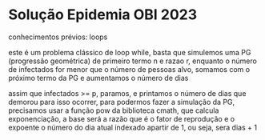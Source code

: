 # Solução Epidemia OBI 2023

conhecimentos prévios: loops

este é um problema clássico de loop while, basta que simulemos uma PG (progressão geométrica) de primeiro termo n e razao r, enquanto o número de infectados for menor que o número de pessoas alvo, somamos com o próximo termo da PG e aumentamos o número de dias

assim que infectados >= p, paramos, e printamos o número de dias que demorou para isso ocorrer, para podermos fazer a simulação da PG, precisamos usar a função pow da biblioteca cmath, que calcula exponenciação, a base será a razão que é o fator de reprodução e o expoente o número do dia atual indexado apartir de 1, ou seja, sera dias + 1
